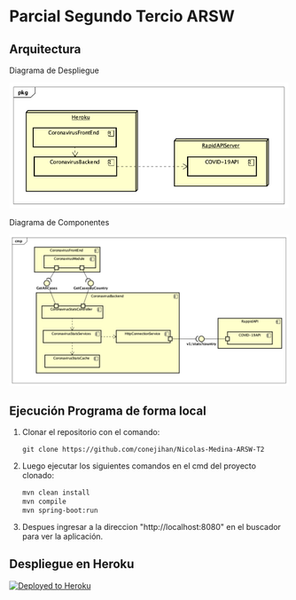 # Parcial Segundo Tercio ARSW

## Arquitectura

 Diagrama de Despliegue

![](ArchitectureDiagrams/DeploymentDiagram.png)

 Diagrama de Componentes

![](ArchitectureDiagrams/ComponentDiagram.png)
## Ejecución Programa de forma local
1. Clonar el repositorio con el comando:
    ```
    git clone https://github.com/conejihan/Nicolas-Medina-ARSW-T2
    ```
2. Luego ejecutar los siguientes comandos en el cmd del proyecto clonado:
    ```
   mvn clean install
   mvn compile
   mvn spring-boot:run
   ```
3. Despues ingresar a la direccion "http://localhost:8080" en el buscador para ver la aplicación.

## Despliegue en Heroku
[![Deployed to Heroku](https://www.herokucdn.com/deploy/button.png)](https://nicolas-medina-arsw-t2.herokuapp.com/)
